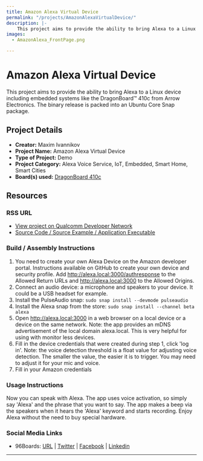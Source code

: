 ```yaml
---
title: Amazon Alexa Virtual Device
permalink: "/projects/AmazonAlexaVirtualDevice/"
description: |-
    This project aims to provide the ability to bring Alexa to a Linux device including embedded systems like the DragonBoard™ 410c from Arrow Electronics.
images:
  - AmazonAlexa_FrontPage.png

---
```

# Amazon Alexa Virtual Device

This project aims to provide the ability to bring Alexa to a Linux device including embedded systems like the DragonBoard™ 410c from Arrow Electronics. The
binary release is packed into an Ubuntu Core Snap package.

## Project Details

- **Creator:** Maxim Ivannikov
- **Project Name:** Amazon Alexa Virtual Device
- **Type of Project:** Demo
- **Project Category:** Alexa Voice Service, IoT, Embedded, Smart Home, Smart Cities
- **Board(s) used:** [DragonBoard 410c](https://www.96boards.org/product/dragonboard410c/)

## Resources

### RSS URL

- [View project on Qualcomm Developer Network](https://developer.qualcomm.com/project/amazon-alexa-virtual-device)
- [Source Code / Source Example / Application Executable](https://github.com/devicehive/AlexaDevice/releases/tag/v1.1)

### Build / Assembly Instructions

1. You need to create your own Alexa Device on the Amazon developer portal. Instructions available on GitHub to create your own device and security profile.
Add http://alexa.local:3000/authresponse to the Allowed Return URLs and http://alexa.local:3000 to the Allowed Origins.
2. Connect an audio device: a microphone and speakers to your device. It could be a USB headset for example.
3. Install the PulseAudio snap: `sudo snap install --devmode pulseaudio`
4. Install the Alexa snap from the store: `sudo snap install --channel beta alexa`
5. Open http://alexa.local:3000 in a web browser on a local device or a device on the same network. Note: the app provides an mDNS advertisement of the local
domain alexa.local. This is very helpful for using with monitor less devices.
6. Fill in the device credentials that were created during step 1, click 'log in'. Note: the voice detection threshold is a float value for adjusting voice detection. The smaller the value, the easier it is to trigger. You may need to adjust it for your mic and voice.
7. Fill in your Amazon credentials

### Usage Instructions

Now you can speak with Alexa. The app uses voice activation, so simply say 'Alexa' and the phrase that you want to say. The app makes a beep via the speakers
when it hears the 'Alexa' keyword and starts recording. Enjoy Alexa without the need to buy special hardware.

### Social Media Links

- 96Boards: [URL](https://www.96boards.org/) &#124; [Twitter](https://twitter.com/96boards) &#124; [Facebook](https://www.facebook.com/96Boards) &#124; [Linkedin](https://www.linkedin.com/company/{{site.linkedin_username}}/)


***
